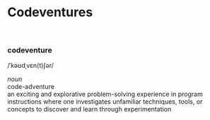 # Codeventures

<br>

### codeventure
/ˈkəʊdˌvɛn(t)ʃər/  

*noun*  
code-adventure  
an exciting and explorative problem-solving experience in program instructions where one investigates unfamiliar techniques, tools, or concepts to discover and learn through experimentation  
